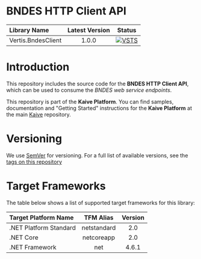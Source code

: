 # BNDES HTTP Client API

| Library Name       | Latest Version | Status |
|:-------------------|:--------------:|:------:|
| Vertis.BndesClient |      1.0.0     | [![VSTS](https://img.shields.io/vso/build/vertisnet/62009b64-8b3f-4d27-93c2-95512cf9951f/30.svg)](https://vertisnet.visualstudio.com/Product_Development/_build/index?context=allDefinitions&path=\Kaive&definitionId=30&_a=completed) |

# Introduction

This repository includes the source code for the **BNDES HTTP Client API**, which can be used to consume the _BNDES web service endpoints_.

This repository is part of the **Kaive Platform**. You can find samples, documentation and "Getting Started" instructions for the **Kaive Platform** at the main [Kaive](https://vertisnet.visualstudio.com/Product_Development/_git/Kaive) repository.

# Versioning

We use [SemVer](http://semver.org/) for versioning. For a full list of available versions, see the [tags on this repository](https://vertisnet.visualstudio.com/Product_Development/_git/Kaive.Extensions.Common/tags)

# Target Frameworks

The table below shows a list of supported target frameworks for this library:

| Target Platform Name   | TFM Alias   | Version |
|:-----------------------|:-----------:|:-------:|
| .NET Platform Standard | netstandard | 2.0     |
| .NET Core              | netcoreapp  | 2.0     |
| .NET Framework         | net         | 4.6.1   |